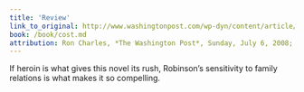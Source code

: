 ```yaml
---
title: 'Review'
link_to_original: http://www.washingtonpost.com/wp-dyn/content/article/2008/07/03/AR2008070302735.html
book: /book/cost.md
attribution: Ron Charles, *The Washington Post*, Sunday, July 6, 2008; Page BW07
---
```

If heroin is what gives this novel its rush, Robinson’s sensitivity to family relations is what makes it so compelling.

